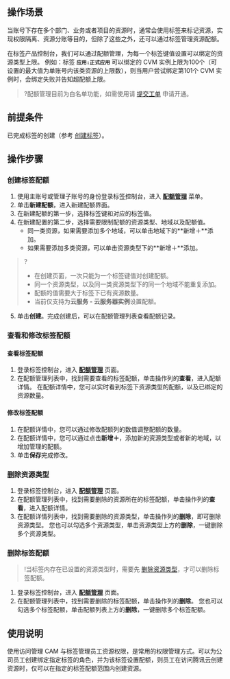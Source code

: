 ## 操作场景
当账号下存在多个部门、业务或者项目的资源时，通常会使用标签来标记资源，实现权限隔离、资源分账等目的，但除了这些之外，还可以通过标签管理资源配额。

在标签产品控制台，我们可以通过配额管理，为每一个标签键值设置可以绑定的资源类型上限。
例如：标签 **`应用:正式应用`** 可以绑定的 CVM 实例上限为100个（可设置的最大值为单账号内该类资源的上限数），则当用户尝试绑定第101个 CVM 实例时，会绑定失败并告知超配额上限。

>?配额管理目前为白名单功能，如需使用请 [提交工单](https://console.cloud.tencent.com/workorder/category) 申请开通。

## 前提条件
已完成标签的创建（参考 [创建标签](https://cloud.tencent.com/document/product/651/56716)）。

## 操作步骤

### 创建标签配额
1. 使用主账号或管理子账号的身份登录标签控制台，进入 [**配额管理**](https://console.cloud.tencent.com/tag/quota) 菜单。
2. 单击**新建配额**，进入新建配额界面。
3. 在新建配额的第一步，选择标签键和对应的标签值。
4. 在新建配置的第二步，选择需要限制配额的资源类型、地域以及配额值。
	- 同一类资源，如果需要添加多个地域，可以单击地域下的**新增＋**添加。
	- 如果需要添加多类资源，可以单击资源类型下的**新增＋**添加。
	
>?
>- 在创建页面，一次只能为一个标签键值对创建配额。
>- 同一个资源类型，以及同一类资源类型下的同一个地域不能重复添加。
>- 配额的值需要大于标签下已有资源数量。
>- 当前仅支持为**云服务 - 云服务器实例**设置配额。
>
5. 单击**创建**。完成创建后，可以在配额管理列表查看配额记录。



### 查看和修改标签配额
#### 查看标签配额
1. 登录标签控制台，进入 [**配额管理**](https://console.cloud.tencent.com/tag/quota) 页面。
2. 在配额管理列表中，找到需要查看的标签配额，单击操作列的**查看**，进入配额详情。
在配额详情中，您可以实时看到标签下资源类型的配额，以及已绑定的资源数量。

#### 修改标签配额
1. 在配额详情中，您可以通过修改配额列的数值调整配额的数量。
2. 在配额详情中，您可以通过点击**新增＋**，添加新的资源类型或者新的地域，以增加管理的配额。
3. 单击**保存**完成修改。


### 删除资源类型[](id:1)
1. 登录标签控制台，进入 [**配额管理**](https://console.cloud.tencent.com/tag/quota) 页面。
2. 在配额管理列表中，找到需要删除的资源所在的标签配额，单击操作列的**查看**，进入配额详情。
3. 在配额详情列表中，找到需要删除的资源类型，单击操作列的**删除**，即可删除资源类型。
您也可以勾选多个资源类型，单击资源类型上方的**删除**，一键删除多个资源类型。


### 删除标签配额
>!当标签内存在已设置的资源类型时，需要先 [删除资源类型](#1)，才可以删除标签配额。

1. 登录标签控制台，进入 [**配额管理**](https://console.cloud.tencent.com/tag/quota) 页面。
2. 在配额管理列表中，找到需要删除的标签配额，单击操作列的**删除**。
您也可以勾选多个标签配额，单击配额列表上方的**删除**，一键删除多个标签配额。



## 使用说明
使用访问管理 CAM 与标签管理员工资源权限，是常用的权限管理方式。可以为公司员工创建绑定指定标签的角色，并为该标签设置配额，则员工在访问腾讯云创建资源时，仅可以在指定的标签配额范围内创建资源。




